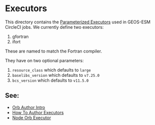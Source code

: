 # Executors

This directory contains the [Parameterized Executors](https://circleci.com/docs/2.0/reusing-config/#executors) used in GEOS-ESM
CircleCI jobs. We currently define two executors:

1. gfortran
2. ifort

These are named to match the Fortran compiler.

They have on two optional parameters:

1. `resource_class` which defaults to `large`
2. `baselibs_version` which defaults to `v7.25.0`
3. `bcs_version` which defaults to `v11.5.0`

## See:
 - [Orb Author Intro](https://circleci.com/docs/2.0/orb-author-intro/#section=configuration)
 - [How To Author Executors](https://circleci.com/docs/2.0/reusing-config/#authoring-reusable-executors)
 - [Node Orb Executor](https://github.com/CircleCI-Public/node-orb/blob/master/src/executors/default.yml)
